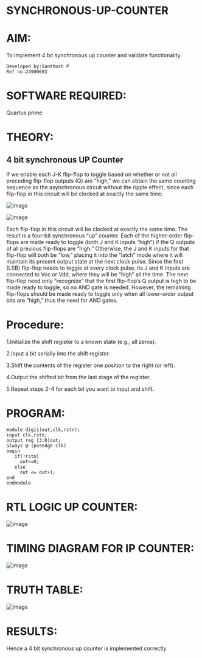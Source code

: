 # SYNCHRONOUS-UP-COUNTER

# AIM:

To implement 4 bit synchronous up counter and validate functionality.
```
Developed by:Santhosh P
Ref no:24900693
```

# SOFTWARE REQUIRED:

Quartus prime

# THEORY:

## 4 bit synchronous UP Counter

If we enable each J-K flip-flop to toggle based on whether or not all preceding flip-flop outputs (Q) are “high,” we can obtain the same counting sequence as the asynchronous circuit without the ripple effect, since each flip-flop in this circuit will be clocked at exactly the same time:

![image](https://github.com/naavaneetha/SYNCHRONOUS-UP-COUNTER/assets/154305477/d5db3fa0-e413-404c-b80e-b2f39d82e7e8)


![image](https://github.com/naavaneetha/SYNCHRONOUS-UP-COUNTER/assets/154305477/52cb61eb-d04b-442d-810c-31185a68410b)

Each flip-flop in this circuit will be clocked at exactly the same time.
The result is a four-bit synchronous “up” counter. Each of the higher-order flip-flops are made ready to toggle (both J and K inputs “high”) if the Q outputs of all previous flip-flops are “high.”
Otherwise, the J and K inputs for that flip-flop will both be “low,” placing it into the “latch” mode where it will maintain its present output state at the next clock pulse.
Since the first (LSB) flip-flop needs to toggle at every clock pulse, its J and K inputs are connected to Vcc or Vdd, where they will be “high” all the time.
The next flip-flop need only “recognize” that the first flip-flop’s Q output is high to be made ready to toggle, so no AND gate is needed.
However, the remaining flip-flops should be made ready to toggle only when all lower-order output bits are “high,” thus the need for AND gates.

# Procedure:

1.Initialize the shift register to a known state (e.g., all zeros).

2.Input a bit serially into the shift register.

3.Shift the contents of the register one position to the right (or left).

4.Output the shifted bit from the last stage of the register.

5.Repeat steps 2-4 for each bit you want to input and shift.

# PROGRAM:

```
module digi1(out,clk,rstn);
input clk,rstn;
output reg [3:0]out;
always @ (posedge clk)
begin
   if(!rstn)
     out<=0;
   else 
     out <= out+1;
end
endmodule
```

# RTL LOGIC UP COUNTER:
![image](https://github.com/arbasil05/SYNCHRONOUS-UP-COUNTER/assets/144218037/69e8dfbc-d1dc-4b9e-a374-b7ec4e777688)


# TIMING DIAGRAM FOR IP COUNTER:
![image](https://github.com/arbasil05/SYNCHRONOUS-UP-COUNTER/assets/144218037/cc510c76-2ade-4488-b5dd-75b77888e7c0)

# TRUTH TABLE:
![image](https://github.com/arbasil05/SYNCHRONOUS-UP-COUNTER/assets/144218037/85b8d713-dd5c-4a12-a24d-b8cf454f7c10)

# RESULTS:
Hence a 4 bit synchronous up counter is implemented correctly

